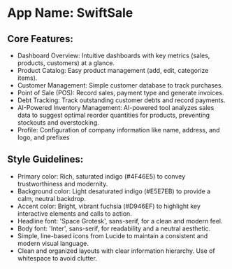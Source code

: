 # **App Name**: SwiftSale

## Core Features:

- Dashboard Overview: Intuitive dashboards with key metrics (sales, products, customers) at a glance.
- Product Catalog: Easy product management (add, edit, categorize items).
- Customer Management: Simple customer database to track purchases.
- Point of Sale (POS): Record sales, payment type and generate invoices.
- Debt Tracking: Track outstanding customer debts and record payments.
- AI-Powered Inventory Management: AI-powered tool analyzes sales data to suggest optimal reorder quantities for products, preventing stockouts and overstocking.
- Profile: Configuration of company information like name, address, and logo, and prefixes

## Style Guidelines:

- Primary color: Rich, saturated indigo (#4F46E5) to convey trustworthiness and modernity.
- Background color: Light desaturated indigo (#E5E7EB) to provide a calm, neutral backdrop.
- Accent color: Bright, vibrant fuchsia (#D946EF) to highlight key interactive elements and calls to action.
- Headline font: 'Space Grotesk', sans-serif, for a clean and modern feel.
- Body font: 'Inter', sans-serif, for readability and a neutral aesthetic.
- Simple, line-based icons from Lucide to maintain a consistent and modern visual language.
- Clean and organized layouts with clear information hierarchy.  Use of whitespace to avoid clutter.